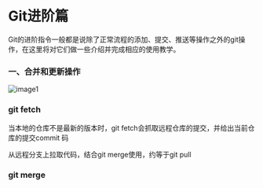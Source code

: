 # Git进阶篇

Git的进阶指令一般都是说除了正常流程的添加、提交、推送等操作之外的git操作，在这里将对它们做一些介绍并完成相应的使用教学。

### 一、合并和更新操作

![image1](https://s3.bmp.ovh/imgs/2022/08/23/b9787398cb3cc3ca.png)

### git fetch

当本地的仓库不是最新的版本时，git fetch会抓取远程仓库的提交，并给出当前仓库的提交commit 码

从远程分支上拉取代码，结合git merge使用，约等于git pull



### git merge





### 